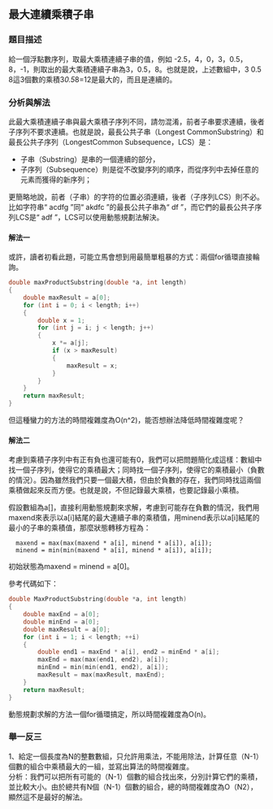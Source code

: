 ## 最大連續乘積子串

### 題目描述
給一個浮點數序列，取最大乘積連續子串的值，例如 -2.5，4，0，3，0.5，8，-1，則取出的最大乘積連續子串為3，0.5，8。也就是說，上述數組中，3 0.5 8這3個數的乘積3*0.5*8=12是最大的，而且是連續的。

### 分析與解法

此最大乘積連續子串與最大乘積子序列不同，請勿混淆，前者子串要求連續，後者子序列不要求連續。也就是說，最長公共子串（Longest CommonSubstring）和最長公共子序列（LongestCommon Subsequence，LCS）是：  

* 子串（Substring）是串的一個連續的部分，
* 子序列（Subsequence）則是從不改變序列的順序，而從序列中去掉任意的元素而獲得的新序列；  

更簡略地說，前者（子串）的字符的位置必須連續，後者（子序列LCS）則不必。比如字符串“ acdfg ”同“ akdfc ”的最長公共子串為“ df ”，而它們的最長公共子序列LCS是“ adf ”，LCS可以使用動態規劃法解決。  

#### 解法一  

或許，讀者初看此題，可能立馬會想到用最簡單粗暴的方式：兩個for循環直接輪詢。  

```c
double maxProductSubstring(double *a, int length)
{
	double maxResult = a[0];
	for (int i = 0; i < length; i++)
	{
		double x = 1;
		for (int j = i; j < length; j++)
		{
			x *= a[j];
			if (x > maxResult)
			{
				maxResult = x;
			}
		}
	}
	return maxResult;
}
```

但這種蠻力的方法的時間複雜度為O(n^2)，能否想辦法降低時間複雜度呢？

#### 解法二

考慮到乘積子序列中有正有負也還可能有0，我們可以把問題簡化成這樣：數組中找一個子序列，使得它的乘積最大；同時找一個子序列，使得它的乘積最小（負數的情況）。因為雖然我們只要一個最大積，但由於負數的存在，我們同時找這兩個乘積做起來反而方便。也就是說，不但記錄最大乘積，也要記錄最小乘積。

假設數組為a[]，直接利用動態規劃來求解，考慮到可能存在負數的情況，我們用maxend來表示以a[i]結尾的最大連續子串的乘積值，用minend表示以a[i]結尾的最小的子串的乘積值，那麼狀態轉移方程為：  

```
  maxend = max(max(maxend * a[i], minend * a[i]), a[i]);
  minend = min(min(maxend * a[i], minend * a[i]), a[i]);  
```

初始狀態為maxend = minend = a[0]。  

參考代碼如下：

```cpp
double MaxProductSubstring(double *a, int length)
{
	double maxEnd = a[0];
	double minEnd = a[0];
	double maxResult = a[0];
	for (int i = 1; i < length; ++i)
	{
		double end1 = maxEnd * a[i], end2 = minEnd * a[i];
		maxEnd = max(max(end1, end2), a[i]);
		minEnd = min(min(end1, end2), a[i]);
		maxResult = max(maxResult, maxEnd);
	}
	return maxResult;
}
```
動態規劃求解的方法一個for循環搞定，所以時間複雜度為O(n)。

### 舉一反三  

1、給定一個長度為N的整數數組，只允許用乘法，不能用除法，計算任意（N-1）個數的組合中乘積最大的一組，並寫出算法的時間複雜度。  
分析：我們可以把所有可能的（N-1）個數的組合找出來，分別計算它們的乘積，並比較大小。由於總共有N個（N-1）個數的組合，總的時間複雜度為O（N2），顯然這不是最好的解法。
